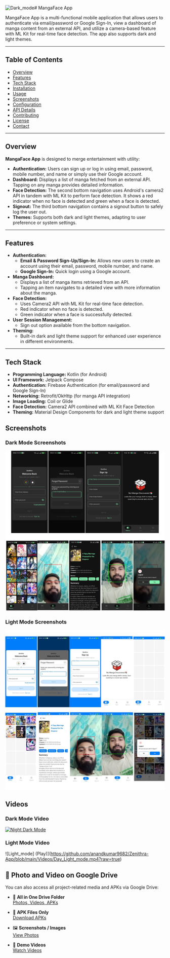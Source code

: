 ![Dark_mode](https://github.com/user-attachments/assets/6904df79-7ea2-4517-8cf2-77f5caa3cc1b)# MangaFace App

MangaFace App is a multi-functional mobile application that allows users to authenticate via email/password or Google Sign-In, view a dashboard of manga content from an external API, and utilize a camera-based feature with ML Kit for real-time face detection. The app also supports dark and light themes.

---

## Table of Contents

- [Overview](#overview)
- [Features](#features)
- [Tech Stack](#tech-stack)
- [Installation](#installation)
- [Usage](#usage)
- [Screenshots](#screenshots)
- [Configuration](#configuration)
- [API Details](#api-details)
- [Contributing](#contributing)
- [License](#license)
- [Contact](#contact)

---

## Overview

**MangaFace App** is designed to merge entertainment with utility:
- **Authentication:** Users can sign up or log in using email, password, mobile number, and name or simply use their Google account.
- **Dashboard:** Displays a list of manga fetched from an external API. Tapping on any manga provides detailed information.
- **Face Detection:** The second bottom navigation uses Android's camera2 API in tandem with ML Kit to perform face detection. It shows a red indicator when no face is detected and green when a face is detected.
- **Signout:** The third bottom navigation contains a signout button to safely log the user out.
- **Themes:** Supports both dark and light themes, adapting to user preference or system settings.

---

## Features

- **Authentication:**
  - **Email & Password Sign-Up/Sign-In:** Allows new users to create an account using their email, password, mobile number, and name.
  - **Google Sign-In:** Quick login using a Google account.
- **Manga Dashboard:**
  - Displays a list of manga items retrieved from an API.
  - Tapping an item navigates to a detailed view with more information about the manga.
- **Face Detection:**
  - Uses Camera2 API with ML Kit for real-time face detection.
  - Red indicator when no face is detected.
  - Green indicator when a face is successfully detected.
- **User Session Management:**
  - Sign out option available from the bottom navigation.
- **Theming:**
  - Built-in dark and light theme support for enhanced user experience in different environments.

---

## Tech Stack

- **Programming Language:** Kotlin (for Android)
- **UI Framework:** Jetpack Compose
- **Authentication:** Firebase Authentication (for email/password and Google Sign-In)
- **Networking:** Retrofit/OkHttp (for manga API integration)
- **Image Loading:** Coil or Glide
- **Face Detection:** Camera2 API combined with ML Kit Face Detection
- **Theming:** Material Design Components for dark and light theme support


## Screenshots

### Dark Mode Screenshots
  ![Dark_mode](Screenshots/Dark_mode.png)

  
### Light Mode Screenshots
  ![Light Mode](Screenshots/Light_mode.jpg)


## Videos
   ### Dark Mode Video
   [![Night Dark Mode](Play)](https://github.com/anandkumar9682/Zenithra-App/blob/main/Videos/Night_Dark_mode.mp4?raw=true)

   ### Light Mode Video
   ![Light_mode] (Play)](https://github.com/anandkumar9682/Zenithra-App/blob/main/Videos/Day_Light_mode.mp4?raw=true)


## 📁 Photo and Video on Google Drive

You can also access all project-related media and APKs via Google Drive:

- 🔗 **All in One Drive Folder**  
  [Photos, Videos, APKs](https://drive.google.com/drive/folders/1soZs0psxfll7TnwLifY1cgw4F9yLiOOO?usp=sharing)

- 📱 **APK Files Only**  
  [Download APKs](https://drive.google.com/drive/folders/1_wC_cGxc2K9ouwtq4YOG1hdJp98kwQ0Q?usp=sharing)

- 🖼️ **Screenshots / Images**  
  [View Photos](https://drive.google.com/drive/folders/1Zit2GFDKZkLlvT7x3fkJvz-zg_APGOkL?usp=sharing)

- 🎥 **Demo Videos**  
  [Watch Videos](https://drive.google.com/drive/folders/1i8HS4A2EK_Z4ITIVkxzkEn_hajbdxP5z?usp=sharing)

